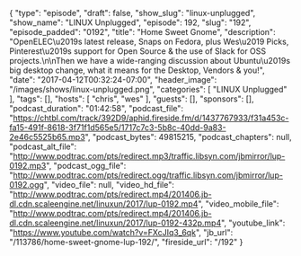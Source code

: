 {
  "type": "episode",
  "draft": false,
  "show_slug": "linux-unplugged",
  "show_name": "LINUX Unplugged",
  "episode": 192,
  "slug": "192",
  "episode_padded": "0192",
  "title": "Home Sweet Gnome",
  "description": "OpenELEC\u2019s latest release, Snaps on Fedora, plus Wes\u2019 Picks, Pinterest\u2019s support for Open Source & the use of Slack for OSS projects.\n\nThen we have a wide-ranging discussion about Ubuntu\u2019s big desktop change, what it means for the Desktop, Vendors & you!",
  "date": "2017-04-12T00:32:24-07:00",
  "header_image": "/images/shows/linux-unplugged.png",
  "categories": [
    "LINUX Unplugged"
  ],
  "tags": [],
  "hosts": [
    "chris",
    "wes"
  ],
  "guests": [],
  "sponsors": [],
  "podcast_duration": "01:42:58",
  "podcast_file": "https://chtbl.com/track/392D9/aphid.fireside.fm/d/1437767933/f31a453c-fa15-491f-8618-3f71f1d565e5/1717c7c3-5b8c-40dd-9a83-2e46c5525b65.mp3",
  "podcast_bytes": 49815215,
  "podcast_chapters": null,
  "podcast_alt_file": "http://www.podtrac.com/pts/redirect.mp3/traffic.libsyn.com/jbmirror/lup-0192.mp3",
  "podcast_ogg_file": "http://www.podtrac.com/pts/redirect.ogg/traffic.libsyn.com/jbmirror/lup-0192.ogg",
  "video_file": null,
  "video_hd_file": "http://www.podtrac.com/pts/redirect.mp4/201406.jb-dl.cdn.scaleengine.net/linuxun/2017/lup-0192.mp4",
  "video_mobile_file": "http://www.podtrac.com/pts/redirect.mp4/201406.jb-dl.cdn.scaleengine.net/linuxun/2017/lup-0192-432p.mp4",
  "youtube_link": "https://www.youtube.com/watch?v=FXcJIq3_6qk",
  "jb_url": "/113786/home-sweet-gnome-lup-192/",
  "fireside_url": "/192"
}

